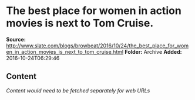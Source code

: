 # The best place for women in action movies is next to Tom Cruise.

**Source:** http://www.slate.com/blogs/browbeat/2016/10/24/the_best_place_for_women_in_action_movies_is_next_to_tom_cruise.html
**Folder:** Archive
**Added:** 2016-10-24T06:29:46




## Content
*Content would need to be fetched separately for web URLs*
